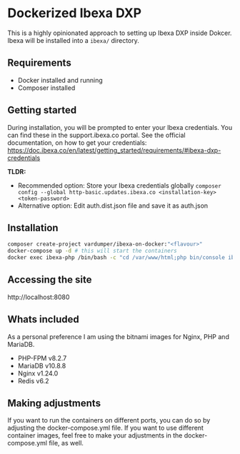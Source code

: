 # Dockerized Ibexa DXP

This is a highly opinionated approach to setting up Ibexa DXP inside Dokcer.
Ibexa will be installed into a `ibexa/` directory.

## Requirements

- Docker installed and running
- Composer installed

## Getting started

During installation, you will be prompted to enter your Ibexa credentials. You can find these in the support.ibexa.co portal.
See the official documentation, on how to get your credentials: https://doc.ibexa.co/en/latest/getting_started/requirements/#ibexa-dxp-credentials

**TLDR:**

- Recommended option: Store your Ibexa credentials globally `composer config --global http-basic.updates.ibexa.co <installation-key> <token-password>`
- Alternative option: Edit auth.dist.json file and save it as auth.json

## Installation

```bash
composer create-project vardumper/ibexa-on-docker:"<flavour>"
docker-compose up -d # this will start the containers
docker exec ibexa-php /bin/bash -c "cd /var/www/html;php bin/console ibexa:install" # finalizes the setup
```

## Accessing the site

http://localhost:8080

## Whats included

As a personal preference I am using the bitnami images for Nginx, PHP and MariaDB.

- PHP-FPM v8.2.7
- MariaDB v10.8.8
- Nginx v1.24.0
- Redis v6.2

## Making adjustments

If you want to run the containers on different ports, you can do so by adjusting the docker-compose.yml file.
If you want to use different container images, feel free to make your adjustments in the docker-compose.yml file, as well.
